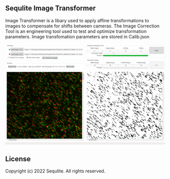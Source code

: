 <!-- PAGE TITLE -->
## Sequlite Image Transformer
Image Transformer is a libary used to apply affine transformations to images to compensate for shifts between cameras.
The Image Correction Tool is an engineering tool used to test and optimize transformation parameters.
Image transfomation parameters are stored in Calib.json

![Image Correction Tool](img/ImageCorrectionTool.png "Image Correction Tool")

<!-- LICENSE -->
## License
Copyright (c) 2022 Sequlite. All rights reserved.